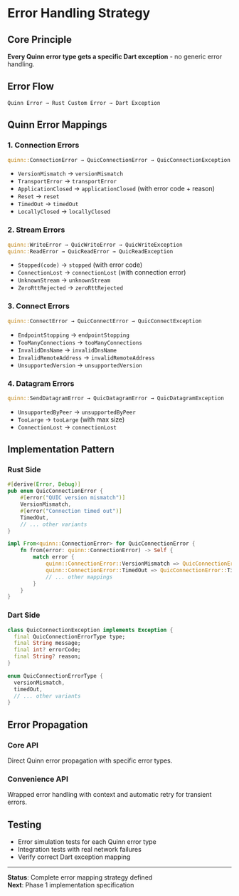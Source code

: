 # Error Handling Strategy

## Core Principle
**Every Quinn error type gets a specific Dart exception** - no generic error handling.

## Error Flow
```
Quinn Error → Rust Custom Error → Dart Exception
```

## Quinn Error Mappings

### 1. Connection Errors
```rust
quinn::ConnectionError → QuicConnectionError → QuicConnectionException
```
- `VersionMismatch` → `versionMismatch`
- `TransportError` → `transportError`
- `ApplicationClosed` → `applicationClosed` (with error code + reason)
- `Reset` → `reset`
- `TimedOut` → `timedOut`
- `LocallyClosed` → `locallyClosed`

### 2. Stream Errors
```rust
quinn::WriteError → QuicWriteError → QuicWriteException
quinn::ReadError → QuicReadError → QuicReadException
```
- `Stopped(code)` → `stopped` (with error code)
- `ConnectionLost` → `connectionLost` (with connection error)
- `UnknownStream` → `unknownStream`
- `ZeroRttRejected` → `zeroRttRejected`

### 3. Connect Errors
```rust
quinn::ConnectError → QuicConnectError → QuicConnectException
```
- `EndpointStopping` → `endpointStopping`
- `TooManyConnections` → `tooManyConnections`
- `InvalidDnsName` → `invalidDnsName`
- `InvalidRemoteAddress` → `invalidRemoteAddress`
- `UnsupportedVersion` → `unsupportedVersion`

### 4. Datagram Errors
```rust
quinn::SendDatagramError → QuicDatagramError → QuicDatagramException
```
- `UnsupportedByPeer` → `unsupportedByPeer`
- `TooLarge` → `tooLarge` (with max size)
- `ConnectionLost` → `connectionLost`

## Implementation Pattern

### Rust Side
```rust
#[derive(Error, Debug)]
pub enum QuicConnectionError {
    #[error("QUIC version mismatch")]
    VersionMismatch,
    #[error("Connection timed out")]
    TimedOut,
    // ... other variants
}

impl From<quinn::ConnectionError> for QuicConnectionError {
    fn from(error: quinn::ConnectionError) -> Self {
        match error {
            quinn::ConnectionError::VersionMismatch => QuicConnectionError::VersionMismatch,
            quinn::ConnectionError::TimedOut => QuicConnectionError::TimedOut,
            // ... other mappings
        }
    }
}
```

### Dart Side
```dart
class QuicConnectionException implements Exception {
  final QuicConnectionErrorType type;
  final String message;
  final int? errorCode;
  final String? reason;
}

enum QuicConnectionErrorType {
  versionMismatch,
  timedOut,
  // ... other variants
}
```

## Error Propagation

### Core API
Direct Quinn error propagation with specific error types.

### Convenience API
Wrapped error handling with context and automatic retry for transient errors.

## Testing
- Error simulation tests for each Quinn error type
- Integration tests with real network failures
- Verify correct Dart exception mapping

---

**Status**: Complete error mapping strategy defined  
**Next**: Phase 1 implementation specification 
